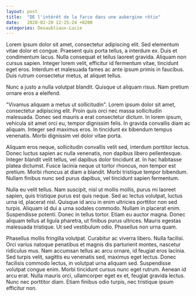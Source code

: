 ```yaml
---
layout: post
title:  "DE l'intérêt de la farce dans une aubergine rôtie"
date:   2020-02-20 12:25:24 +0200
categories: Desaubliaux-Lucie
---
```


Lorem ipsum dolor sit amet, consectetur adipiscing elit. Sed elementum vitae dolor et congue. Praesent quis porta tellus, a interdum ex. Duis et condimentum lacus. Nulla consequat et tellus laoreet gravida. Aliquam non cursus sapien. Integer lorem velit, efficitur id fermentum vitae, tincidunt eget eros. Interdum et malesuada fames ac ante ipsum primis in faucibus. Duis rutrum consectetur metus, at aliquet tellus. 

Nunc a justo a nulla volutpat blandit. Quisque ut aliquam risus. Nam pretium ornare eros a eleifend.

"Vivamus aliquam a metus ut sollicitudin". Lorem ipsum dolor sit amet, consectetur adipiscing elit. Proin quis orci nec massa sollicitudin malesuada. Donec sed mauris a erat consectetur dictum. In lorem ipsum, vehicula sit amet orci eu, tempor dignissim felis. In gravida convallis diam ac aliquam. Integer sed maximus eros. In tincidunt ex bibendum tempus venenatis. Morbi dignissim vel dolor vitae porta.

Aliquam eros neque, sollicitudin convallis velit sed, interdum porttitor lectus. Donec luctus sapien ac nulla venenatis, non dapibus libero pellentesque. Integer blandit velit tellus, vel dapibus dolor tincidunt at. In hac habitasse platea dictumst. Fusce lacinia neque ut tortor rhoncus, non tempor est pretium. Morbi rhoncus at diam a blandit. Morbi tristique tempor bibendum. Nullam finibus nunc sed purus dapibus, vel tincidunt sapien fermentum.

Nulla eu velit tellus. Nam suscipit, nisl ut mollis mollis, purus mi laoreet sapien, quis tristique purus est quis neque. Sed ac lectus volutpat, luctus urna id, placerat nisl. Quisque id arcu in enim ultricies porttitor non sed turpis. Aliquam id dui a urna sodales commodo. Nullam in placerat enim. Suspendisse potenti. Donec in tellus tortor. Etiam eu auctor magna. Donec aliquam tellus at ligula pharetra, ut finibus purus ultrices. Mauris egestas malesuada tristique. Ut sed vestibulum odio. Phasellus non urna quam.

Phasellus mollis fringilla volutpat. Curabitur ac viverra libero. Nulla facilisi. Orci varius natoque penatibus et magnis dis parturient montes, nascetur ridiculus mus. Nam accumsan tellus ac arcu ornare, id feugiat eros lacinia. Sed turpis velit, sagittis eu venenatis sed, maximus eget lectus. Donec facilisis commodo lectus, in volutpat urna aliquam sed. Suspendisse volutpat congue enim. Morbi tincidunt cursus nunc eget rutrum. Aenean id arcu erat. Nulla mauris orci, ullamcorper eget ex et, feugiat gravida lectus. Nunc nec porttitor diam. Etiam finibus odio turpis, nec tristique ipsum efficitur non. 